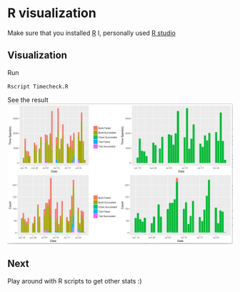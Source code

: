 # R visualization
Make sure that you installed [R](https://www.r-project.org/about.html)
I, personally used [R studio](https://www.rstudio.com/)

## Visualization
Run
```
Rscript Timecheck.R
```

See the result
![Visualization result](https://github.com/PaulTaykalo/xcode-time-tracker/blob/images/images/stats_visualized.png?raw=true)

## Next
Play around with R scripts to get other stats :)
